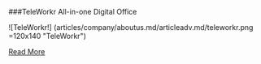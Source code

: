 ###TeleWorkr
All-in-one Digital Office

![TeleWorkr!] (articles/company/aboutus.md/articleadv.md/teleworkr.png =120x140 "TeleWorkr")

<a href="/products/teleworkr">Read More</a>